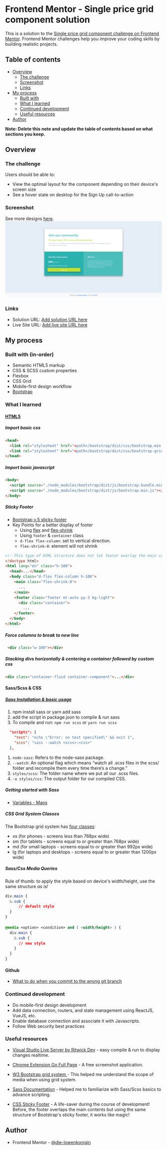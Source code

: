 # Frontend Mentor - Single price grid component solution

This is a solution to the [Single price grid component challenge on Frontend Mentor](https://www.frontendmentor.io/challenges/single-price-grid-component-5ce41129d0ff452fec5abbbc). Frontend Mentor challenges help you improve your coding skills by building realistic projects. 

## Table of contents

- [Overview](#overview)
  - [The challenge](#the-challenge)
  - [Screenshot](#screenshot)
  - [Links](#links)
- [My process](#my-process)
  - [Built with](#built-with)
  - [What I learned](#what-i-learned)
  - [Continued development](#continued-development)
  - [Useful resources](#useful-resources)
- [Author](#author)

**Note: Delete this note and update the table of contents based on what sections you keep.**

## Overview

### The challenge

Users should be able to:

- View the optimal layout for the component depending on their device's screen size
- See a hover state on desktop for the Sign Up call-to-action

### Screenshot
See more designs [here](./design).
![Desktop Preview](./design/desktop-design.png)

### Links

- Solution URL: [Add solution URL here](https://your-solution-url.com)
- Live Site URL: [Add live site URL here](https://your-live-site-url.com)

## My process

### Built with (in-order)

- Semantic HTML5 markup
- CSS & SCSS custom properties
- Flexbox
- CSS Grid
- Mobile-first design workflow
- [Bootstrap](https://getbootstrap.com/docs/5.0/getting-started/introduction/)

### What I learned
#### [HTML5](https://www.w3.org/html/logo/)
##### Import basic css
```html
<head>
  <link rel="stylesheet" href="<path>/bootstrap/dist/css/bootstrap.min.css"/>
  <link rel="stylesheet" href="<path>/bootstrap/dist/css/bootstrap-grid.min.css"/>
</head>
```

##### Import basic javascript
```html
<body>
  <script source="./node_modules/bootstrap/dist/js/bootstrap.bundle.min.js"></script>
  <script source="./node_modules/bootstrap/dist/js/bootstrap.min.js"></script>
</body>  
```

##### Sticky Footer 
* [Bootstrap v.5 sticky footer](https://getbootstrap.com/docs/5.0/examples/#custom-components)
* Key Points for a better display of footer
  * Using [flex](https://getbootstrap.com/docs/4.0/utilities/flex/) and [flex-shrink](https://cssreference.io/property/flex-shrink/)
  * Using `footer` & `container` class
  * `d-flex flex-column`: set to vertical direction.
  * `flex-shrink-0`: element will not shrink
```html
<!--This type of HTML structure does not let footer overlap the main contents-->
<!doctype html>
<html lang="en" class="h-100">
  <head>...</head>
  <body class="d-flex flex-column h-100">
    <main class="flex-shrink-0"> 
      ...
    </main>
    <footer class="footer mt-auto py-3 bg-light">
      <div class="container">
        ...
    </footer>
  </body>
</html>
```

##### Force columns to break to new line
```html
 <div class="w-100"></div>
```

##### Stacking divs horizontally & centering a container followed by custom css
```html
<div class="container-fluid container-component">...</div>
```


#### Sass/Scss & CSS
##### [Sass Installation & basic usage](https://webdesign.tutsplus.com/tutorials/watch-and-compile-sass-in-five-quick-steps--cms-28275)
1. npm install sass or yarn add sass
2. add the script in package.json to compile & run sass
3. To compile and run: `npm run scss` or `yarn run scss`
```json
  "scripts": {
    "test": "echo \"Error: no test specified\" && exit 1",
    "scss": "sass --watch <scss>:<css>"
  },
```
1. `node-sass`: Refers to the node-sass package.
2. `--watch`: An optional flag which means “watch all .scss files in the scss/ folder and recompile them every time there’s a change.”
3. `styles/scss`: The folder name where we put all our .scss files.
4. `-o styles/css`: The output folder for our compiled CSS.

##### Getting started with Sass 
* [Variables - Maps](https://sass-lang.com/documentation/values/maps)

##### CSS Grid System Classes
The Bootstrap grid system has [four classes](https://www.w3schools.com/bootstrap/bootstrap_grid_system.asp):

* xs (for phones - screens less than 768px wide)
* sm (for tablets - screens equal to or greater than 768px wide)
* md (for small laptops - screens equal to or greater than 992px wide)
* lg (for laptops and desktops - screens equal to or greater than 1200px wide)

##### Sass/Css Media Queries
Rule of thumb: to apply the style based on device's width/height, use the same structure *as is!* 
```css
div.main {
  &.sub {
      // default style 
  }
}

@media <option> <condition> and ( <width/height> ) {
  div.main {
    &.sub {
      // new style
    }
  }
}
```

#### Github
* [What to do when you commit to the wrong git branch](https://www.clearvision-cm.com/blog/what-to-do-when-you-commit-to-the-wrong-git-branch/)


### Continued development

* Do mobile-first design development
* Add data connection, routers, and state management using ReactJS, VueJS, etc.
* Enable database connection and associate it with Javascripts.
* Follow Web security best practices 


### Useful resources

- [Visual Studio Live Server by Ritwick Dey](https://marketplace.visualstudio.com/items?itemName=ritwickdey.LiveServer) - easy compile & run to display changes realtime.

- [Chrome Extension Go Full Page](https://chrome.google.com/webstore/detail/gofullpage-full-page-scre/fdpohaocaechififmbbbbbknoalclacl?hl=en) - A free screenshot application.

- [W3 Bootstrap grid system ](https://www.w3schools.com/bootstrap/bootstrap_grid_system.asp) - This helped me understand the scope of media when using grid system. 

- [Sass Documentation](https://sass-lang.com/documentation) - Helped me to familiarize with Sass/Scss basics to advance scripting.

- [CSS Sticky Footer](https://getbootstrap.com/docs/5.0/examples/#custom-components) - A life-saver during the course of development! Before, the footer overlaps the main contents but using the same structure of Bootstrap's sticky footer, it works like magic!


## Author
- Frontend Mentor - [@die-lowenkonigin](https://www.frontendmentor.io/profile/die-lowenkonigin)